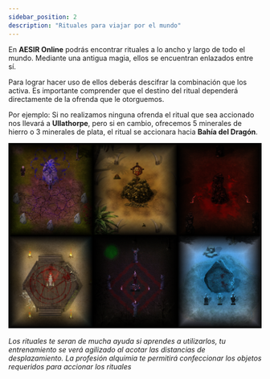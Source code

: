 ```yaml
---
sidebar_position: 2
description: "Rituales para viajar por el mundo"
---
```


En  **AESIR Online** podrás encontrar rituales a lo ancho y largo de todo el mundo. Mediante una antigua magia, ellos se encuentran enlazados entre sí.

Para lograr hacer uso de ellos deberás descifrar la combinación que los activa. Es importante comprender que el destino del ritual dependerá directamente de la ofrenda que le otorguemos.

Por ejemplo: Si no realizamos ninguna ofrenda el ritual que sea accionado nos llevará a **Ullathorpe**, pero si en cambio, ofrecemos 5 minerales de hierro o 3 minerales de plata, el ritual se accionara hacia **Bahía del Dragón**.


![Rituales](/training/rituals.png)

*Los rituales te seran de mucha ayuda si aprendes a utilizarlos, tu entrenamiento se verá agilizado al acotar las distancias de desplazamiento. La profesión alquimia te permitirá confeccionar los objetos requeridos para accionar los rituales*
